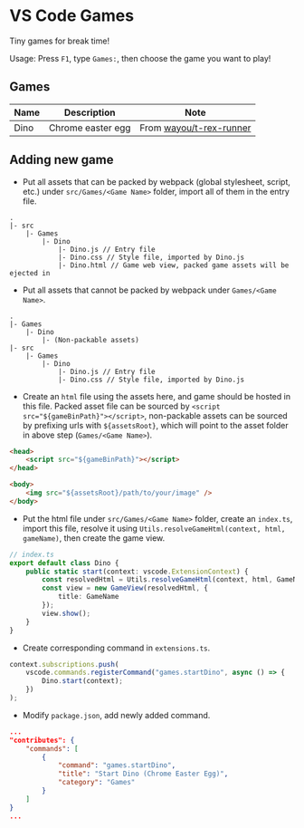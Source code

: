 # VS Code Games

Tiny games for break time!

Usage: Press `F1`, type `Games:`, then choose the game you want to play!

## Games

Name | Description | Note
--- | --- | ---
Dino | Chrome easter egg | From [wayou/t-rex-runner](https://github.com/wayou/t-rex-runner)

## Adding new game

- Put all assets that can be packed by webpack (global stylesheet, script, etc.) under `src/Games/<Game Name>` folder, import all of them in the entry file.

```text
.
|- src
    |- Games
        |- Dino
            |- Dino.js // Entry file
            |- Dino.css // Style file, imported by Dino.js
            |- Dino.html // Game web view, packed game assets will be ejected in
```

- Put all assets that cannot be packed by webpack under `Games/<Game Name>`.

```text
.
|- Games
    |- Dino
        |- (Non-packable assets)
|- src
    |- Games
        |- Dino
            |- Dino.js // Entry file
            |- Dino.css // Style file, imported by Dino.js
```

- Create an `html` file using the assets here, and game should be hosted in this file. Packed asset file can be sourced by `<script src="${gameBinPath}"></script>`, non-packable assets can be sourced by prefixing urls with `${assetsRoot}`, which will point to the asset folder in above step (`Games/<Game Name>`).

```html
<head>
    <script src="${gameBinPath}"></script>
</head>

<body>
    <img src="${assetsRoot}/path/to/your/image" />
</body>
```

- Put the html file under `src/Games/<Game Name>` folder, create an `index.ts`, import this file, resolve it using `Utils.resolveGameHtml(context, html, gameName)`, then create the game view.

```typescript
// index.ts
export default class Dino {
    public static start(context: vscode.ExtensionContext) {
        const resolvedHtml = Utils.resolveGameHtml(context, html, GameName);
        const view = new GameView(resolvedHtml, {
            title: GameName
        });
        view.show();
    }
}
```

- Create corresponding command in `extensions.ts`.

```typescript
context.subscriptions.push(
    vscode.commands.registerCommand("games.startDino", async () => {
        Dino.start(context);
    })
);
```

- Modify `package.json`, add newly added command.

```json
...
"contributes": {
    "commands": [
        {
            "command": "games.startDino",
            "title": "Start Dino (Chrome Easter Egg)",
            "category": "Games"
        }
    ]
}
...
```
